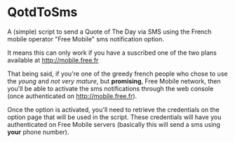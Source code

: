 # QotdToSms
A (simple) script to send a Quote of The Day via SMS using the French mobile operator "Free Mobile" sms notification option.

It means this can only work if you have a suscribed one of the two plans available at http://mobile.free.fr

That being said, if you're one of the greedy french people who chose to use the *young* and *not very mature*, but **promising**, Free Mobile network, then you'll be able to activate the sms notifications through the web console (once authenticated on http://mobile.free.fr).

Once the option is activated, you'll need to retrieve the credentials on the option page that will be used in the script. These credentials will have you authenticated on Free Mobile servers (basically this will send a sms using **your** phone number).

